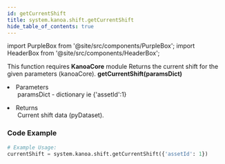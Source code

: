 ```yaml
---
id: getCurrentShift
title: system.kanoa.shift.getCurrentShift
hide_table_of_contents: true
---
```


import PurpleBox from '@site/src/components/PurpleBox';
import HeaderBox from '@site/src/components/HeaderBox';

<PurpleBox>This function requires <b>KanoaCore</b> module</PurpleBox>
<HeaderBox header="Description">Returns the current shift for the given parameters (kanoaCore).</HeaderBox>
<HeaderBox header="Syntax">
    <b>getCurrentShift(paramsDict)</b>
    <li>Parameters <br />
        <ul>paramsDict - dictionary ie &#123;'assetId':1}</ul>
    </li>
    <li>Returns <br />
        <ul>Current shift data (pyDataset).</ul>
    </li>
</HeaderBox>

### Code Example

```python
# Example Usage:
currentShift = system.kanoa.shift.getCurrentShift({'assetId': 1})


